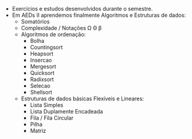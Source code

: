 * Exercícios e estudos desenvolvidos durante o semestre.
* Em AEDs II aprendemos finalmente Algoritmos e Estruturas de dados:
   - Somatórios
   - Complexidade / Notações Ω Θ β
   - Algoritmos de ordenação:
      - Bolha
      - Countingsort
      - Heapsort
      - Insercao
      - Mergesort
      - Quicksort
      - Radixsort
      - Selecao
      - Shellsort
   - Estruturas de dados básicas Flexíveis e Lineares:
      - Lista Simples
      - Lista Duplamente Encadeada
      - Fila / Fila Circular
      - Pilha
      - Matriz

